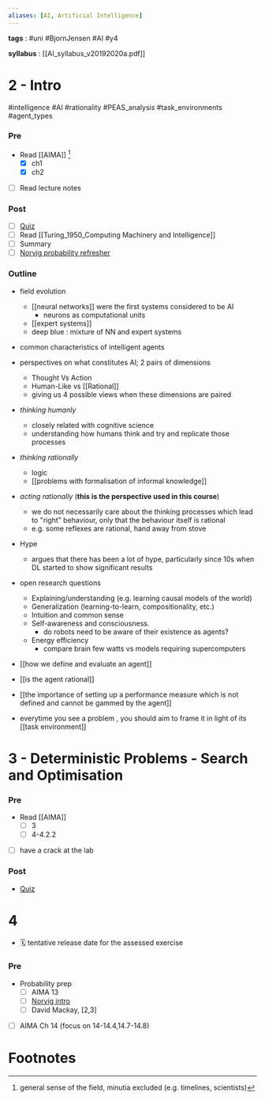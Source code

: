 ```yaml
---
aliases: [AI, Artificial Intelligence]
---
```

**tags** : #uni #BjornJensen  #AI #y4

**syllabus** : [[AI_syllabus_v20192020a.pdf]]

# 2 - Intro

#intelligence #AI #rationality #PEAS_analysis #task_environments #agent_types

### Pre
- Read [[AIMA]] [^1] 
	- [x]  ch1  
	- [x] ch2 
- [ ] Read lecture notes

### Post
- [ ] [Quiz](https://moodle.gla.ac.uk/mod/quiz/view.php?id=2566151)
- [ ] Read [[Turing_1950_Computing Machinery and Intelligence]]
- [ ] Summary
- [ ] [Norvig probability refresher](https://nbviewer.jupyter.org/url/norvig.com/ipython/Probability.ipynb)

### Outline

- field evolution
	- [[neural networks]] were the first systems considered to be AI
		- neurons as computational units
	- [[expert systems]]
	- deep blue : mixture of NN and expert systems
- common characteristics of intelligent agents
- perspectives on what constitutes AI; 2 pairs of dimensions
	- Thought Vs Action
	- Human-Like vs [[Rational]]
	- giving us 4 possible views when these dimensions are paired
- _thinking humanly_
	- closely related with cognitive science
	- understanding how humans think and try and replicate those processes
- _thinking rationally_
	- logic 
	- [[problems with formalisation of informal knowledge]]
- _acting rationally_ (**this is the perspective used in this course**)
	- we do not necessarily care about the thinking processes which lead to "right" behaviour, only that the behaviour itself is rational
	- e.g. some reflexes are rational, hand away from stove
- Hype
	- argues that there has been a lot of hype, particularly since 10s when DL started to show significant results
- open research questions
	- Explaining/understanding (e.g. learning causal models of the world)
	- Generalization (learning-to-learn, compositionality, etc.) 
	- Intuition and common sense
	- Self-awareness and consciousness.
		- do robots need to be aware of their existence as agents?
	- Energy efficiency
		- compare brain few watts vs models requiring supercomputers 

- [[how we define and evaluate an agent]]
- [[is the agent rational]]
- [[the importance of setting up a performance measure which is not defined and cannot be gammed by the agent]]
- everytime you see a problem , you should aim to frame it in light of its [[task environment]]

# 3 - Deterministic Problems - Search and Optimisation

### Pre

- Read [[AIMA]]
	- [ ] 3
	- [ ] 4-4.2.2
- [ ]   have a crack at the lab

### Post
- [Quiz](https://moodle.gla.ac.uk/mod/quiz/view.php?id=2566157)

# 4

- 🗓 tentative release date for the assessed exercise

### Pre

- Probability prep
	- [ ] AIMA 13
	- [ ] [Norvig intro](https://nbviewer.jupyter.org/url/norvig.com/ipython/Probability.ipynb)
	- [ ] David Mackay, [2,3]
- [ ] AIMA Ch 14 (focus on 14-14.4,14.7-14.8)







# Footnotes

[^1]: general sense of the field, minutia excluded (e.g. timelines, scientists)